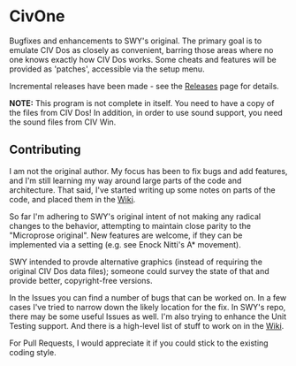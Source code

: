 # CivOne

Bugfixes and enhancements to SWY's original. The primary goal is to emulate CIV Dos as closely as convenient, 
barring those areas where no one knows exactly how CIV Dos works. Some cheats and features will be provided
as 'patches', accessible via the setup menu.

Incremental releases have been made - see the [Releases](https://github.com/fire-eggs/CivOne/releases) page for details.

**NOTE:**
This program is not complete in itself. You need to have a copy of the files from CIV Dos! In addition, in order
to use sound support, you need the sound files from CIV Win.

## Contributing

I am not the original author. My focus has been to fix bugs and add features, and I'm still learning my way 
around large parts of the code and architecture. That said, I've started writing up some notes on parts of the 
code, and placed them in the [Wiki](https://github.com/fire-eggs/CivOne/wiki).

So far I'm adhering to SWY's original intent of not making any radical changes to the behavior, attempting to
maintain close parity to the "Microprose original". New features are welcome, if they can be implemented via
a setting (e.g. see Enock Nitti's A* movement).

SWY intended to provde alternative graphics (instead of requiring the original CIV Dos data files); someone
could survey the state of that and provide better, copyright-free versions.

In the Issues you can find a number of bugs that can be worked on. In a few cases I've tried to narrow down
the likely location for the fix. In SWY's repo, there may be some useful Issues as well. I'm also trying to
enhance the Unit Testing support. And there is a high-level list of stuff to work on in the [Wiki](https://github.com/fire-eggs/CivOne/wiki).

For Pull Requests, I would appreciate it if you could stick to the existing coding style.
